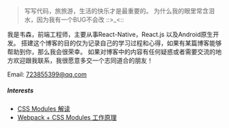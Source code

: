 > 写写代码，旅旅游，生活的快乐才是最重要的。
> 为什么我的眼里常含泪水，因为我有一个BUG不会改 ::>_<::

我是韦森，前端工程师，主要从事React-Native，React.js 以及Android原生开发。
搭建这个博客的目的仅为记录自己的学习过程和心得，如果有某篇博客能够帮助到你，那么我会很荣幸。
如果对博客中的内容有任何疑惑或者需要交流的地方欢迎跟我联系，我很愿意多交一个志同道合的朋友！

Email: 723855399@qq.com

##### Interests

- [CSS Modules 解读](https://segmentfault.com/a/1190000004990977)
- [Webpack + CSS Modules 工作原理](http://www.ruanyifeng.com/blog/2016/06/css_modules.html)

